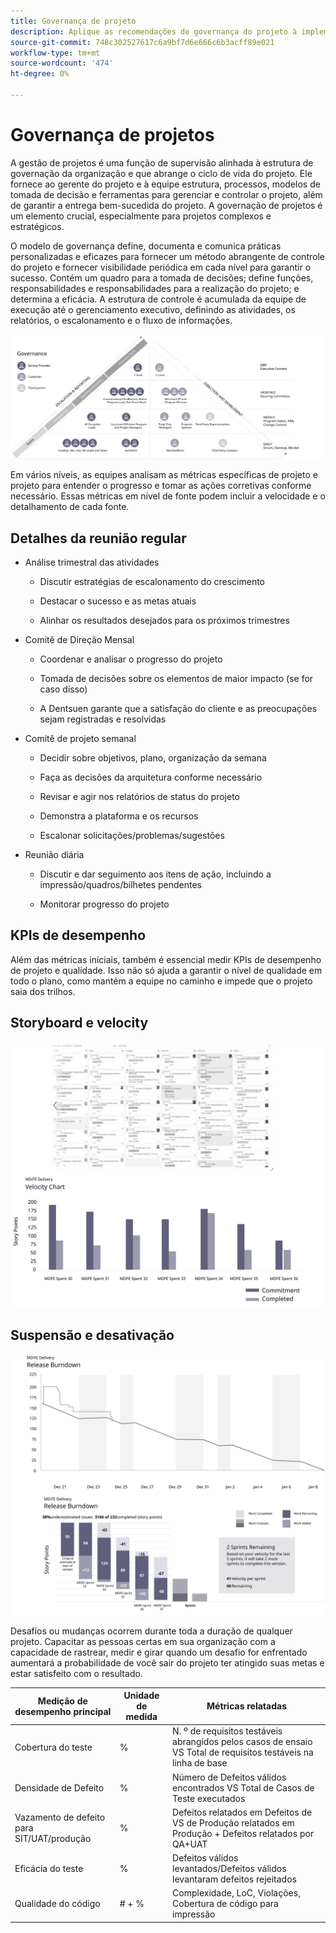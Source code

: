 ```yaml
---
title: Governança de projeto
description: Aplique as recomendações de governança do projeto à implementação do Adobe Commerce.
source-git-commit: 748c302527617c6a9bf7d6e666c6b3acff89e021
workflow-type: tm+mt
source-wordcount: '474'
ht-degree: 0%

---
```



# Governança de projetos

A gestão de projetos é uma função de supervisão alinhada à estrutura de governação da organização e que abrange o ciclo de vida do projeto. Ele fornece ao gerente do projeto e à equipe estrutura, processos, modelos de tomada de decisão e ferramentas para gerenciar e controlar o projeto, além de garantir a entrega bem-sucedida do projeto. A governação de projetos é um elemento crucial, especialmente para projetos complexos e estratégicos.

O modelo de governança define, documenta e comunica práticas personalizadas e eficazes para fornecer um método abrangente de controle do projeto e fornecer visibilidade periódica em cada nível para garantir o sucesso. Contém um quadro para a tomada de decisões; define funções, responsabilidades e responsabilidades para a realização do projeto; e determina a eficácia. A estrutura de controle é acumulada da equipe de execução até o gerenciamento executivo, definindo as atividades, os relatórios, o escalonamento e o fluxo de informações.

![Infográfico de governança do projeto](../../assets/playbooks/project-governance.svg)

Em vários níveis, as equipes analisam as métricas específicas de projeto e projeto para entender o progresso e tomar as ações corretivas conforme necessário. Essas métricas em nível de fonte podem incluir a velocidade e o detalhamento de cada fonte.

## Detalhes da reunião regular

- Análise trimestral das atividades

   - Discutir estratégias de escalonamento do crescimento

   - Destacar o sucesso e as metas atuais

   - Alinhar os resultados desejados para os próximos trimestres

- Comitê de Direção Mensal

   - Coordenar e analisar o progresso do projeto

   - Tomada de decisões sobre os elementos de maior impacto (se for caso disso)

   - A Dentsuen garante que a satisfação do cliente e as preocupações sejam registradas e resolvidas

- Comitê de projeto semanal

   - Decidir sobre objetivos, plano, organização da semana

   - Faça as decisões da arquitetura conforme necessário

   - Revisar e agir nos relatórios de status do projeto

   - Demonstra a plataforma e os recursos

   - Escalonar solicitações/problemas/sugestões

- Reunião diária

   - Discutir e dar seguimento aos itens de ação, incluindo a impressão/quadros/bilhetes pendentes

   - Monitorar progresso do projeto

## KPIs de desempenho

Além das métricas iniciais, também é essencial medir KPIs de desempenho de projeto e qualidade. Isso não só ajuda a garantir o nível de qualidade em todo o plano, como mantém a equipe no caminho e impede que o projeto saia dos trilhos.

## Storyboard e velocity

![Exemplo de quadro Kanban](../../assets/playbooks/kanban-board-chart.svg)

## Suspensão e desativação

![Exemplo de gráfico de explosão e versão](../../assets/playbooks/sprint-release-burndown.svg)

Desafios ou mudanças ocorrem durante toda a duração de qualquer projeto. Capacitar as pessoas certas em sua organização com a capacidade de rastrear, medir e girar quando um desafio for enfrentado aumentará a probabilidade de você sair do projeto ter atingido suas metas e estar satisfeito com o resultado.

<table>
<thead>
  <tr>
    <th>Medição de desempenho principal</th>
    <th>Unidade de medida</th>
    <th>Métricas relatadas</th>
  </tr>
</thead>
<tbody>
  <tr>
    <td>Cobertura do teste</td>
    <td>%</td>
    <td>N. º de requisitos testáveis abrangidos pelos casos de ensaio VS Total de requisitos testáveis na linha de base</td>
  </tr>
  <tr>
    <td>Densidade de Defeito</td>
    <td>%</td>
    <td>Número de Defeitos válidos encontrados VS Total de Casos de Teste executados</td>
  </tr>
  <tr>
    <td>Vazamento de defeito para SIT/UAT/produção</td>
    <td>%</td>
    <td>Defeitos relatados em Defeitos de VS de Produção relatados em Produção + Defeitos relatados por QA+UAT</td>
  </tr>
  <tr>
    <td>Eficácia do teste</td>
    <td>%</td>
    <td>Defeitos válidos levantados/Defeitos válidos levantaram defeitos rejeitados</td>
  </tr>
  <tr>
    <td>Qualidade do código</td>
    <td># + %</td>
    <td>Complexidade, LoC, Violações, Cobertura de código para impressão</td>
  </tr>
</tbody>
</table>
